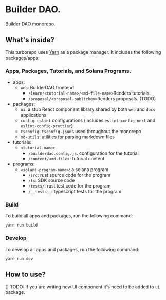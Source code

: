 # Builder DAO.

Builder DAO monorepo.

## What's inside?

This turborepo uses [Yarn](https://classic.yarnpkg.com/lang/en/) as a package manager. It includes the following packages/apps:

### Apps, Packages, Tutorials, and Solana Programs.

- apps:
  - `web`: BuilderDAO frontend
    - `/learn/<tutorial-name>/<md-file-name>`Renders tutorials.
    - `/proposal/<proposal-publickey>`Renders proposals. (TODO)
- packages:
  - `ui`: a stub React component library shared by both `web` and `docs` applications
  - `config`: `eslint` configurations (includes `eslint-config-next` and `eslint-config-prettier`)
  - `tsconfig`: `tsconfig.json`s used throughout the monorepo
  - `md-utils`: utilities for parsing markdown files
- tutorials:
  - `<tutorial-name>`
    - `/builderdao.config.js`: configuration for the tutorial
    - `/content/<md-file>`: tutorial content
- programs:
  - `<solana-program-name>`: a solana program
    - `/src`: rust source code for the program
    - `/ts`: SDK source code
    - `/tests/`: rust test code for the program
    - `/__tests__`: typescript tests for the program

### Build

To build all apps and packages, run the following command:

```
yarn run build
```

### Develop

To develop all apps and packages, run the following command:

```
yarn run dev
```

## How to use?

[] TODO:
If you are writing new UI component it's need to be added to `ui` package.
